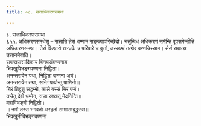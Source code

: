 ```yaml
---
title: ०८. सत्ताधिकरणसमथा

---
```

८. सत्ताधिकरणसमथा  
६५५. अधिकरणसमथेसु – सत्ताति तेसं धम्मानं सङ्ख्यापरिच्छेदो। चतुब्बिधं अधिकरणं समेन्ति वूपसमेन्तीति अधिकरणसमथा। तेसं वित्थारो खन्धके च परिवारे च वुत्तो, तस्सत्थं तत्थेव वण्णयिस्साम। सेसं सब्बत्थ उत्तानमेवाति।  
समन्तपासादिकाय विनयसंवण्णनाय  
भिक्खुविभङ्गवण्णना निट्ठिता।  
अनन्तरायेन यथा, निट्ठिता वण्णना अयं।  
अनन्तरायेन तथा, सन्तिं पप्पोन्तु पाणिनो॥  
चिरं तिट्ठतु सद्धम्मो, काले वस्सं चिरं पजं।  
तप्पेतु देवो धम्मेन, राजा रक्खतु मेदनिन्ति॥  
महाविभङ्गो निट्ठितो।  
॥ नमो तस्स भगवतो अरहतो सम्मासम्बुद्धस्स॥  
भिक्खुनीविभङ्गवण्णना  